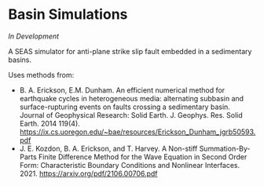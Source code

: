 # Basin Simulations

*In Development*

A SEAS simulator for anti-plane strike slip fault embedded in a sedimentary basins.

Uses methods from:
- B. A. Erickson, E.M. Dunham. An efficient numerical method for earthquake cycles in heterogeneous media: alternating subbasin and surface-rupturing events on faults crossing a sedimentary basin. Journal of Geophysical Research: Solid Earth. J. Geophys. Res. Solid Earth. 2014 119(4). https://ix.cs.uoregon.edu/~bae/resources/Erickson_Dunham_jgrb50593.pdf
- J. E. Kozdon, B. A. Erickson, and T. Harvey. A Non-stiff Summation-By-Parts Finite Difference Method for the Wave Equation in Second Order Form: Characteristic Boundary Conditions and Nonlinear Interfaces. 2021. https://arxiv.org/pdf/2106.00706.pdf
